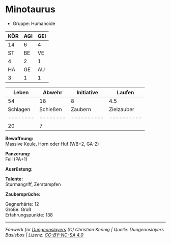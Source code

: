 # Minotaurus  
- Gruppe: Humanoide  

| KÖR | AGI | GEI |  
| --- | --- | --- |  
| 14  | 6   | 4   |
| ST  | BE  | VE  |  
| 4   | 2   | 1   |
| HÄ  | GE  | AU  |  
| 3   | 1   | 1   |


| Leben    | Abwehr   | Initiative | Laufen     |
| -------- | -------- | ---------- | ---------- |
| 54       | 18       | 8          | 4.5        |
| Schlagen | Schießen | Zaubern    | Zielzauber |
| -------- | -------- | ---------- | ---------- |
| 20       | 7        |            |            |

**Bewaffnung:**  
Massive Keule, Horn oder Huf (WB+2, GA-2)

**Panzerung:**  
Fell (PA+1)

**Ausrüstung:**  


**Talente:**  
Sturmangriff, Zerstampfen

**Zaubersprüche:**  


Gegnerhärte: 12  
Größe: Groß  
Erfahrungspunkte: 138  



___
*Fanwerk für [Dungeonslayers](https://www.dungeonslayers.net/) (C) Christian Kennig | Quelle: Dungeonslayers Basisbox | Lizenz: [CC-BY-NC-SA 4.0](https://creativecommons.org/licenses/by-nc-sa/4.0/deed.de)*